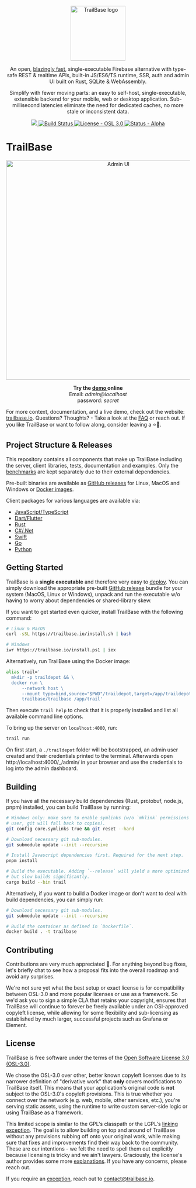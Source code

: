 <p align="center">
  <a href="https://trailbase.io" target="_blank">
    <picture>
      <img alt="TrailBase logo" width="150" src="assets/logo.svg" />
    </picture>
  </a>
</p>

<p align="center">
  An open, <a href="https://trailbase.io/reference/benchmarks/">blazingly fast</a>,
  single-executable Firebase alternative with type-safe REST & realtime APIs, built-in JS/ES6/TS
  runtime, SSR, auth and admin UI built on Rust, SQLite & WebAssembly.
<p>

<p align="center">
  Simplify with fewer moving parts: an easy to self-host, single-executable,
  extensible backend for your mobile, web or desktop application.
  Sub-millisecond latencies eliminate the need for dedicated caches, no more
  stale or inconsistent data.
<p>

<p align="center">
  <a href="https://github.com/trailbaseio/trailbase/stargazers/">
    <img src="https://img.shields.io/github/stars/trailbaseio/trailbase?style=social&label=Star" />
  </a>
  <a href="https://github.com/trailbaseio/trailbase/actions?query=branch%3Amain">
    <img src="https://github.com/trailbaseio/trailbase/actions/workflows/test.yml/badge.svg?branch=main" alt="Build Status">
  </a>
  <a href="https://github.com/trailbaseio/trailbase/blob/main/LICENSE">
    <img src="https://img.shields.io/badge/license-OSL_3.0-blue" alt="License - OSL 3.0">
  </a>
  <a href="https://trailbase.io/reference/roadmap/">
    <img src="https://img.shields.io/badge/status-alpha-orange" alt="Status - Alpha">
  </a>
</p>

# TrailBase

<p align="center">
  <a
    href="https://demo.trailbase.io/_/admin?loginMessage=E-mail:%20admin@localhost%20%E2%80%A2%20Password:%20secret"
    target="_blank"
  >
    <picture>
      <img alt="Admin UI" width="600" src="docs/src/assets/shelve.webp" />
    </picture>
  </a>
</p>

<p align="center">
  <strong>
    Try the
    <a href="https://demo.trailbase.io/_/admin?loginMessage=E-mail:%20admin@localhost%20%E2%80%A2%20Password:%20secret" target="_blank">
      demo
    </a> online
  </strong>
  <br/>Email: <em>admin@localhost</em>
  <br/>password: <em>secret</em>
</p>

For more context, documentation, and a live demo, check out the website:
[trailbase.io](https://trailbase.io).
Questions? Thoughts? - Take a look at the
[FAQ](https://trailbase.io/reference/faq/) or reach out.
If you like TrailBase or want to follow along, consider leaving a ⭐🙏.

## Project Structure & Releases

This repository contains all components that make up TrailBase including the
server, client libraries, tests, documentation and examples.
Only the [benchmarks](https://github.com/trailbaseio/trailbase-benchmark) are
kept separately due to their external dependencies.

Pre-built binaries are available as
[GitHub releases](https://github.com/trailbaseio/trailbase/releases/) for
Linux, MacOS and Windows or [Docker images](https://hub.docker.com/r/trailbase/trailbase).

Client packages for various languages are available via:

- [JavaScript/TypeScript](https://www.npmjs.com/package/trailbase)
- [Dart/Flutter](https://pub.dev/packages/trailbase)
- [Rust](https://crates.io/crates/trailbase-client)
- [C#/.Net](https://www.nuget.org/packages/TrailBase/)
- [Swift](https://github.com/trailbaseio/trailbase/tree/main/client/swift/trailbase)
- [Go](https://github.com/trailbaseio/trailbase/tree/main/client/go/trailbase)
- [Python](https://pypi.org/project/trailbase/)

## Getting Started

TrailBase is a **single executable** and therefore very easy to
[deploy](https://trailbase.io/getting-started/install/).
You can simply download the appropriate pre-built
[GitHub release](https://github.com/trailbaseio/trailbase/releases/) bundle for
your system (MacOS, Linux or Windows), unpack and run the executable w/o having
to worry about dependencies or shared-library skew.

If you want to get started even quicker, install TrailBase with the following
command:

```sh
# Linux & MacOS
curl -sSL https://trailbase.io/install.sh | bash

# Windows
iwr https://trailbase.io/install.ps1 | iex
```

Alternatively, run TrailBase using the Docker image:

```sh
alias trail='
  mkdir -p traildepot && \
  docker run \
      --network host \
      --mount type=bind,source="$PWD"/traildepot,target=/app/traildepot \
      trailbase/trailbase /app/trail'
```

Then execute `trail help` to check that it is properly installed and list all
available command line options.

To bring up the server on `localhost:4000`, run:

```sh
trail run
```

On first start, a `./traildepot` folder will be bootstrapped, an admin user
created and their credentials printed to the terminal.
Afterwards open http://localhost:4000/_/admin/ in your browser and use the
credentials to log into the admin dashboard.

## Building

If you have all the necessary build dependencies (Rust, protobuf, node.js,
pnpm) installed, you can build TrailBase by running:

```sh
# Windows only: make sure to enable symlinks (w/o `mklink` permissions for your
# user, git will fall back to copies).
git config core.symlinks true && git reset --hard

# Download necessary git sub-modules.
git submodule update --init --recursive

# Install Javascript dependencies first. Required for the next step.
pnpm install

# Build the executable. Adding `--release` will yield a more optimized binary
# but slow builds significantly.
cargo build --bin trail
```

Alternatively, if you want to build a Docker image or don't want to deal with
build dependencies, you can simply run:

```sh
# Download necessary git sub-modules.
git submodule update --init --recursive

# Build the container as defined in `Dockerfile`.
docker build . -t trailbase
```

## Contributing

Contributions are very much appreciated 🙏. For anything beyond bug fixes,
let's briefly chat to see how a proposal fits into the overall roadmap and
avoid any surprises.

We're not sure yet what the best setup or exact license is for compatibility
between OSL-3.0 and more popular licenses or use as a framework.
So we'd ask you to sign a simple CLA that retains your copyright, ensures that
TrailBase will continue to forever be freely available under an OSI-approved
copyleft license, while allowing for some flexibility and sub-licensing as
established by much larger, successful projects such as Grafana or Element.

## License

TrailBase is free software under the terms of the [Open Software License 3.0
(OSL-3.0)](https://opensource.org/licenses/OSL-3.0).

We chose the OSL-3.0 over other, better known copyleft licenses due to its
narrower definition of "derivative work" that **only** covers modifications to
TrailBase itself.
This means that your application's original code is **not** subject to the
OSL-3.0's copyleft provisions. This is true whether you connect over the
network (e.g. web, mobile, other services, etc.), you're serving static assets,
using the runtime to write custom server-side logic or using TrailBase as a
framework.

This limited scope is similar to the GPL's classpath or the LGPL's [linking
exception](https://en.wikipedia.org/wiki/GPL_linking_exception).
The goal is to allow building on top and around of TrailBase without any
provisions rubbing off onto your original work, while making sure that fixes
and improvements find their way back to the community.
These are our intentions - we felt the need to spell them out explicitly
because licensing is tricky and we ain't lawyers.
Graciously, the license's author provides some more
[explanations](https://rosenlaw.com/OSL3.0-explained.htm).
If you have any concerns, please reach out.

If you require an
[exception](https://www.gnu.org/philosophy/selling-exceptions.html), reach out
to contact@trailbase.io.

